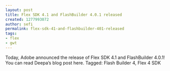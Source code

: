 ```yaml
---
layout: post
title: Flex SDK 4.1 and FlashBuilder 4.0.1 released
created: 1277993072
author: sefi
permalink: flex-sdk-41-and-flashbuilder-401-released
tags:
- flex
- gwt
---
```

Today, Adobe announced the release of Flex SDK 4.1 and FlashBuilder 4.0.1! You can read Deepa’s blog post here. Tagged: Flash Builder 4, Flex 4 SDK<img alt="" border="0" src="http://stats.wordpress.com/b.gif?host=flexblackbelt.wordpress.com&blog=5633522&post=417&subd=flexblackbelt&ref=&feed=1" width="1" height="1" />
